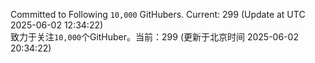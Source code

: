 Committed to Following `10,000` GitHubers. Current: <!-- FOLLOWING_COUNT -->299<!-- FOLLOWING_COUNT --> (Update at UTC <!-- LAST_UPDATED -->2025-06-02 12:34:22<!-- LAST_UPDATED -->)<br>
致力于关注`10,000`个GitHuber。当前：<!-- FOLLOWING_COUNT -->299<!-- FOLLOWING_COUNT --> (更新于北京时间 <!-- LAST_UPDATED_CST -->2025-06-02 20:34:22<!-- LAST_UPDATED_CST -->)
